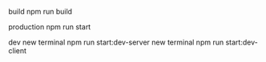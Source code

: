 build
  npm run build

production 
  npm run start
  
dev
  new terminal
    npm run start:dev-server
  new terminal
    npm run start:dev-client
